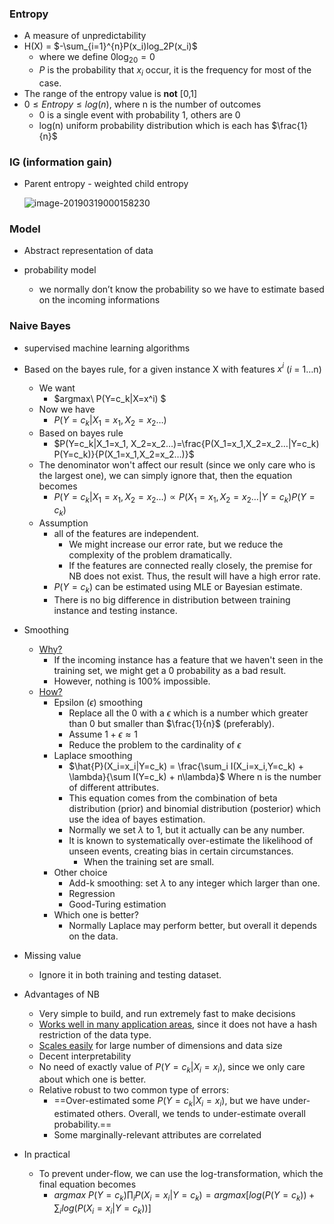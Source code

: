 ### Entropy

- A measure of unpredictability
- H(X) = $-\sum_{i=1}^{n}P(x_i)log_2P(x_i)$
  - where we define $0\log_20=0$
  - $P$ is the probability that $x_i$ occur, it is the frequency for most of the case.
- The range of the entropy value is **not** [0,1]
- $0 \leq Entropy \leq log(n)$, where n is the number of outcomes
  - 0 is a single event with probability 1, others are 0
  - log(n) uniform probability distribution which is each has $\frac{1}{n}$ 



### IG (information gain)

- Parent entropy - weighted child entropy

  ![image-20190319000158230](assets/image-20190319000158230.png)



### Model

- Abstract representation of data

- probability model
  - we normally don’t know the probability so we have to estimate based on the incoming informations



### Naive Bayes 

- supervised machine learning algorithms
- Based on the bayes rule, for a given instance X with features $x^i$ ($i$ = 1…n)
  - We want
    -  $argmax\ P(Y=c_k|X=x^i) $ 
  - Now we have
    -  $P(Y=c_k|X_1=x_1, X_2=x_2…)$ 
  - Based on bayes rule
    -  $P(Y=c_k|X_1=x_1, X_2=x_2…)=\frac{P(X_1=x_1,X_2=x_2…|Y=c_k) P(Y=c_k)}{P(X_1=x_1,X_2=x_2…)}$ 
  - The denominator won't affect our result (since we only care who is the largest one), we can simply ignore that, then the equation becomes
    - $P(Y=c_k|X_1=x_1, X_2=x_2…) \propto P(X_1=x_1,X_2=x_2…|Y=c_k) P(Y=c_k)$ 
  - Assumption 
    - all of the features are independent. 
      - We might increase our error rate, but we reduce the complexity of the problem dramatically.
      - If the features are connected really closely, the premise for NB does not exist. Thus, the result will have a high error rate.
    - $P(Y=c_k)$ can be estimated using MLE or Bayesian estimate.
    - There is no big difference in distribution between training instance and testing instance.

- Smoothing
  - <u>Why?</u>
    - If the incoming instance has a feature that we haven't seen in the training set, we might get a 0 probability as a bad result.
    - However, nothing is 100% impossible.
  - <u>How?</u> 
    - Epsilon ($\epsilon$) smoothing
      - Replace all the 0 with a $\epsilon$ which is a number which greater than 0 but smaller than $\frac{1}{n}$ (preferably).
      - Assume $1+\epsilon \approx 1$
      - Reduce the problem to the cardinality of $\epsilon$ 
    - Laplace smoothing
      - $\hat{P}(X_i=x_i|Y=c_k) = \frac{\sum_i I(X_i=x_i,Y=c_k) + \lambda}{\sum I(Y=c_k) + n\lambda}$ Where n is the number of different attributes.
      - This equation comes from the combination of beta distribution (prior) and binomial distribution (posterior) which use the idea of bayes estimation.
      - Normally we set $\lambda$ to 1, but it actually can be any number.
      - It is known to systematically over-estimate the likelihood of unseen events, creating bias in certain circumstances.
        - When the training set are small.
    - Other choice
      - Add-k smoothing: set $\lambda$ to any integer which larger than one.
      - Regression
      - Good-Turing estimation
    - Which one is better?
      - Normally Laplace may perform better, but overall it depends on the data.
- Missing value
  - Ignore it in both training and testing dataset.
- Advantages of NB
  - Very simple to build, and run extremely fast to make decisions
  - <u>Works well in many application areas</u>, since it does not have a hash restriction of the data type.
  - <u>Scales easily</u> for large number of dimensions and data size
  - Decent interpretability
  - No need of exactly value of $P(Y=c_k|X_i=x_i)$, since we only care about which one is better.
  - Relative robust to two common type of errors:
    - ==Over-estimated some $P(Y=c_k|X_i=x_i)$, but we have under-estimated others. Overall, we tends to under-estimate overall probability.==
    - Some marginally-relevant attributes are correlated
- In practical
  - To prevent under-flow, we can use the log-transformation, which the final equation becomes
    - $argmax\ P(Y=c_k)\prod_i P(X_i=x_i|Y=c_k) = argmax[log(P(Y=c_k)) + \sum_ilog(P(X_i=x_i|Y=c_k))]$

